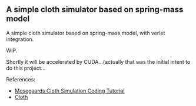 ## A simple cloth simulator based on spring-mass model

A simple cloth simulator based on spring-mass model, with verlet integration.

WIP.

Shortly it will be accelerated by CUDA...(actually that was the initial intent to do this project...


References:
* [Mosegaards Cloth Simulation Coding Tutorial](http://cg.alexandra.dk/?p=147)
* [Cloth](https://graphics.stanford.edu/~mdfisher/cloth.html)

